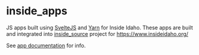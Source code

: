 # inside_apps

JS apps built using [SvelteJS](https://svelte.dev/) and [Yarn](https://classic.yarnpkg.com/en/) for Inside Idaho.
These apps are built and integrated into [inside_source](https://github.com/uidaholib/inside_source) project for 
https://www.insideidaho.org/

See [app documentation](https://github.com/uidaholib/inside_apps/blob/master/docs/apps.md) for info.
